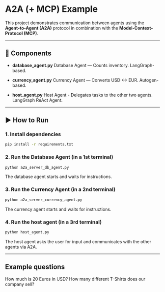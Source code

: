 # A2A (+ MCP) Example

This project demonstrates communication between agents using the **Agent-to-Agent (A2A)** protocol in combination with the **Model-Context-Protocol (MCP)**.

---

## 🔧 Components

- **database_agent.py**
  Database Agent — Counts inventory. LangGraph-based.

- **currency_agent.py**
  Currency Agent — Converts USD <-> EUR. Autogen-based.

- **host_agent.py**
  Host Agent - Delegates tasks to the other two agents. LangGraph ReAct Agent.

---

## ▶️ How to Run

### 1. Install dependencies

```bash
pip install -r requirements.txt
```

### 2. Run the Database Agent (in a 1st terminal)

```bash
python a2a_server_db_agent.py
```

The database agent starts and waits for instructions.

### 3. Run the Currency Agent (in a 2nd terminal)

```bash
python a2a_server_currency_agent.py
```

The currency agent starts and waits for instructions.

### 4. Run the host agent (in a 3rd terminal)

```bash
python host_agent.py
```

The host agent asks the user for input and communicates with the other agents via A2A.

---

## Example questions

How much is 20 Euros in USD?
How many different T-Shirts does our company sell?
